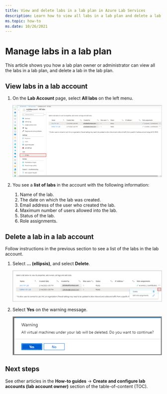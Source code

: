 ```yaml
---
title: View and delete labs in a lab plan in Azure Lab Services
description: Learn how to view all labs in a lab plan and delete a lab from the lab plan. 
ms.topic: how-to
ms.date: 10/26/2021
---
```


# Manage labs in a lab plan

This article shows you how a lab plan owner or administrator can view all the labs in a lab plan, and delete a lab in the lab plan. 

## View labs in a lab account

1. On the **Lab Account** page, select **All labs** on the left menu.

    ![Labs in the account](./media/how-to-manage-lab-accounts/labs-in-account.png)
1. You see a **list of labs** in the account with the following information: 
    1. Name of the lab.
    2. The date on which the lab was created. 
    3. Email address of the user who created the lab. 
    4. Maximum number of users allowed into the lab. 
    5. Status of the lab. 
    6. Role assignments. 

## Delete a lab in a lab account
Follow instructions in the previous section to see a list of the labs in the lab account.

1. Select **... (ellipsis)**, and select **Delete**. 

    ![Delete a lab - button](./media/how-to-manage-lab-accounts/delete-lab-button.png)
2. Select **Yes** on the warning message. 

    ![Confirm lab deletion](./media/how-to-manage-lab-accounts/confirm-lab-delete.png)

## Next steps
See other articles in the **How-to guides** -> **Create and configure lab accounts (lab account owner)** section of the table-of-content (TOC). 